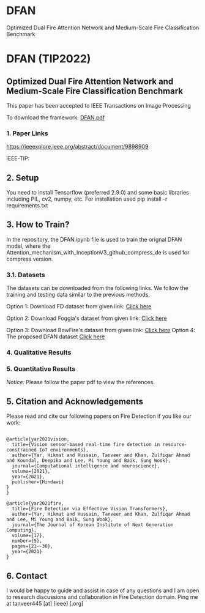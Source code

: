 # DFAN
Optimized Dual Fire Attention Network and Medium-Scale Fire Classification Benchmark



# DFAN (TIP2022)
## Optimized Dual Fire Attention Network and Medium-Scale Fire Classification Benchmark

This paper has been accepted to IEEE Transactions on Image Processing

To download the framework: [DFAN.pdf]()

### 1. Paper Links
https://ieeexplore.ieee.org/abstract/document/9898909

IEEE-TIP: 
## 2. Setup
You need to install Tensorflow (preferred 2.9.0) and some basic libraries including PIL, cv2, numpy, etc.
For installation used 
pip install -r requirements.txt

## 3. How to Train?
In the repository, the DFAN.ipynb file is used to train the orignal DFAN model, where the Attention_mechanism_with_InceptionV3_github_compress_de is used for compress version. 

### 3.1. Datasets
The datasets can be downloaded from the following links. We follow the training and testing data similar to the previous methods.

Option 1: Download FD dataset from given link: [Click here](http://www.nnmtl.cn/EFDNet/)

Option 2: Download Foggia's dataset from given link: [Click here](https://mivia.unisa.it/datasets/video-analysis-datasets/fire-detection-dataset/)

Option 3: Download BowFire's dataset from given link: [Click here](https://bitbucket.org/gbdi/bowfire-dataset/downloads/)
Option 4: The proposed DFAN dataset [Click here](https://drive.google.com/file/d/10z998vuTzkNJElZdsSDrbIDpRWJ4aZoo/view?usp=drive_link)

### 4. Qualitative Results

### 5. Quantitative Results
*Notice:* Please follow the paper pdf to view the references.


## 5. Citation and Acknowledgements
Please read and cite our following papers on Fire Detection if you like our work:

<pre>
<code>
@article{yar2021vision,
  title={Vision sensor-based real-time fire detection in resource-constrained IoT environments},
  author={Yar, Hikmat and Hussain, Tanveer and Khan, Zulfiqar Ahmad and Koundal, Deepika and Lee, Mi Young and Baik, Sung Wook},
  journal={Computational intelligence and neuroscience},
  volume={2021},
  year={2021},
  publisher={Hindawi}
}
}</code>
</pre>

<pre>
<code>@article{yar2021fire,
  title={Fire Detection via Effective Vision Transformers},
  author={Yar, Hikmat and Hussain, Tanveer and Khan, Zulfiqar Ahmad and Lee, Mi Young and Baik, Sung Wook},
  journal={The Journal of Korean Institute of Next Generation Computing},
  volume={17},
  number={5},
  pages={21--30},
  year={2021}
}</code>
</pre>


## 6. Contact
I would be happy to guide and assist in case of any questions and I am open to research discussions and collaboration in Fire Detection domain. Ping me at tanveer445 [at] [ieee] [.org]

